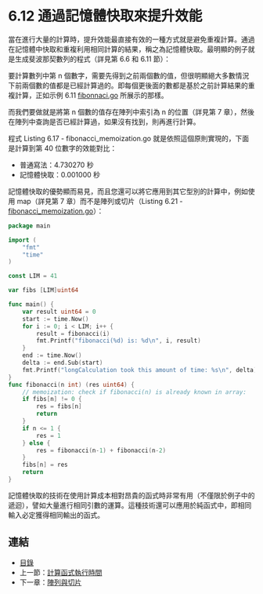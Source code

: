 # 6.12 通過記憶體快取來提升效能

當在進行大量的計算時，提升效能最直接有效的一種方式就是避免重複計算。通過在記憶體中快取和重複利用相同計算的結果，稱之為記憶體快取。最明顯的例子就是生成斐波那契數列的程式（詳見第 6.6 和 6.11 節）：

要計算數列中第 n 個數字，需要先得到之前兩個數的值，但很明顯絕大多數情況下前兩個數的值都是已經計算過的。即每個更後面的數都是基於之前計算結果的重複計算，正如示例 6.11 [fibonnaci.go](examples/chapter_6/fibonacci.go) 所展示的那樣。

而我們要做就是將第 n 個數的值存在陣列中索引為 n 的位置（詳見第 7 章），然後在陣列中查詢是否已經計算過，如果沒有找到，則再進行計算。

程式 Listing 6.17 - fibonacci_memoization.go 就是依照這個原則實現的，下面是計算到第 40 位數字的效能對比：

- 普通寫法：4.730270 秒
- 記憶體快取：0.001000 秒

記憶體快取的優勢顯而易見，而且您還可以將它應用到其它型別的計算中，例如使用 map（詳見第 7 章）而不是陣列或切片（Listing 6.21 - [fibonacci_memoization.go](examples/chapter_6/fibonacci_memoization.go)）：

```go
package main

import (
	"fmt"
	"time"
)

const LIM = 41

var fibs [LIM]uint64

func main() {
	var result uint64 = 0
	start := time.Now()
	for i := 0; i < LIM; i++ {
		result = fibonacci(i)
		fmt.Printf("fibonacci(%d) is: %d\n", i, result)
	}
	end := time.Now()
	delta := end.Sub(start)
	fmt.Printf("longCalculation took this amount of time: %s\n", delta)
}
func fibonacci(n int) (res uint64) {
	// memoization: check if fibonacci(n) is already known in array:
	if fibs[n] != 0 {
		res = fibs[n]
		return
	}
	if n <= 1 {
		res = 1
	} else {
		res = fibonacci(n-1) + fibonacci(n-2)
	}
	fibs[n] = res
	return
}
```

記憶體快取的技術在使用計算成本相對昂貴的函式時非常有用（不僅限於例子中的遞迴），譬如大量進行相同引數的運算。這種技術還可以應用於純函式中，即相同輸入必定獲得相同輸出的函式。

## 連結

- [目錄](directory.md)
- 上一節：[計算函式執行時間](06.11.md)
- 下一章：[陣列與切片](07.0.md)